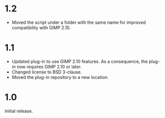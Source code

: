 1.2
===

* Moved the script under a folder with the same name for improved compatibility with GIMP 2.10.

1.1
===

* Updated plug-in to use GIMP 2.10 features. As a consequence, the plug-in now requires GIMP 2.10 or later.
* Changed license to BSD 3-clause.
* Moved the plug-in repository to a new location.

1.0
===

Initial release.
